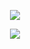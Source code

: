 <p align="center">
  <img src="https://github.com/Macc0de/Learning_of_C/assets/138070020/ca31518c-007d-4aec-ad89-597c1d46b664">
</p>

<p align="center">
  <img src="https://github.com/Macc0de/Learning_of_C/assets/138070020/e6853b24-60a8-438c-a623-907f62252287">
</p>
